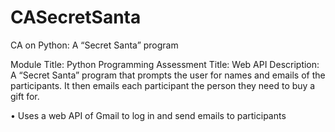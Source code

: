 # CASecretSanta
CA on Python: A “Secret Santa” program 

Module Title:	    Python Programming
Assessment Title:   Web API
Description:
A “Secret Santa” program that prompts the user for names and emails of the participants. 
It then emails each participant the person they need to buy a gift for.

•	Uses a web API of Gmail to log in and send emails to participants
